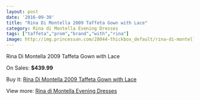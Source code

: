 ```yaml
---
layout: post
date: '2016-09-30'
title: "Rina Di Montella 2009 Taffeta Gown with Lace"
category: Rina di Montella Evening Dresses
tags: ["taffeta","prom","brand","with","rina"]
image: http://img.princessan.com/28044-thickbox_default/rina-di-montella-2009-taffeta-gown-with-lace.jpg
---
```

Rina Di Montella 2009 Taffeta Gown with Lace

On Sales: **$439.99**
<a href="https://www.princessan.com/en/rina-di-montella-evening-dresses/12785-rina-di-montella-2009-taffeta-gown-with-lace.html"><amp-img layout="responsive" width="600" height="600" src="//img.princessan.com/28044-thickbox_default/rina-di-montella-2009-taffeta-gown-with-lace.jpg" alt="Rina Di Montella 2009 Taffeta Gown with Lace 0" /></a>

Buy it: [Rina Di Montella 2009 Taffeta Gown with Lace](https://www.princessan.com/en/rina-di-montella-evening-dresses/12785-rina-di-montella-2009-taffeta-gown-with-lace.html "Rina Di Montella 2009 Taffeta Gown with Lace")

View more: [Rina di Montella Evening Dresses](https://www.princessan.com/en/53-rina-di-montella-evening-dresses "Rina di Montella Evening Dresses")